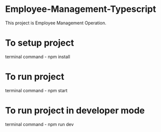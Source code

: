 # Employee-Management-Typescript

This project is Employee Management Operation.

# To setup project 

terminal command - npm install

# To run project

terminal command - npm start 

# To run project in developer mode

terminal command - npm run dev